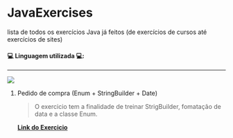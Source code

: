  
# JavaExercises

lista de todos os exercícios Java já feitos (de exercícios de cursos até exercícios de sites)

#### 💻 Linguagem utilizada 💻:
___________________________________

<img src="https://img.shields.io/badge/Java-ED8B00?style=for-the-badge&logo=java&logoColor=white" />


1. Pedido de compra (Enum + StringBuilder + Date)
   
   > O exercicio tem a finalidade de treinar StrigBuilder, fomatação de data e a classe Enum.

   [**Link do Exercicio**](https://github.com/BrunoSantos98/JavaExercises/tree/main/enumStringBuilderExercise)
